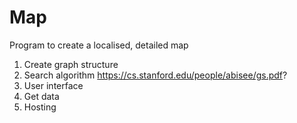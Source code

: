 # Map
Program to create a localised, detailed map

1. Create graph structure
2. Search algorithm https://cs.stanford.edu/people/abisee/gs.pdf?
3. User interface
4. Get data
5. Hosting
